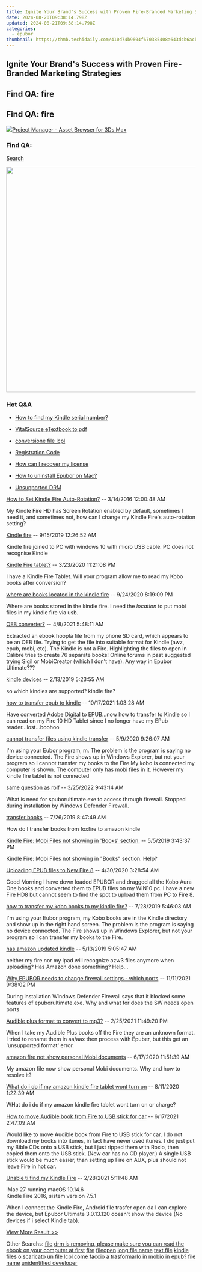 ```yaml
---
title: Ignite Your Brand's Success with Proven Fire-Branded Marketing Strategies
date: 2024-08-20T09:38:14.798Z
updated: 2024-08-21T09:38:14.798Z
categories:
  - epubor
thumbnail: https://thmb.techidaily.com/410d74b9604f670385408a643dcb6acbafd048141ccf91d45ea026a8c7847004.jpg
---
```


## Ignite Your Brand's Success with Proven Fire-Branded Marketing Strategies

## Find QA: fire



## Find QA: fire

<!-- affiliate ads begin -->
<a href="https://secure.2checkout.com/order/checkout.php?PRODS=4709458&QTY=1&AFFILIATE=108875&CART=1"><img src="https://3d-kstudio.com/wp-content/uploads/2014/02/Project-Manager-3D-Models-4-800x800.jpg" border="0">Project Manager - Asset Browser for 3Ds Max</a>
<!-- affiliate ads end -->
### Find QA:

[Search](http://www.epubor.com/Search.aspx?SystemID=46 "Find QA") 

<!-- affiliate ads begin -->
<a href="https://unicoeye.pxf.io/c/5597632/2084399/18498" target="_top" id="2084399"><img src="//a.impactradius-go.com/display-ad/18498-2084399" border="0" alt="" width="1125" height="600"/></a><img height="0" width="0" src="https://imp.pxf.io/i/5597632/2084399/18498" style="position:absolute;visibility:hidden;" border="0" />
<!-- affiliate ads end -->
### Hot Q&A

* [How to find my Kindle serial number?](https://tools.techidaily.com/epubor/products/)
* [VitalSource eTextbook to pdf](https://tools.techidaily.com/epubor/products/)
* [conversione file lcpl](https://tools.techidaily.com/epubor/products/)
* [Registration Code](https://tools.techidaily.com/epubor/products/)

* [How can I recover my license](https://tools.techidaily.com/epubor/products/)
* [How to uninstall Epubor on Mac?](https://tools.techidaily.com/epubor/products/)
* [Unsupported DRM](https://tools.techidaily.com/epubor/products/)

[How to Set Kindle Fire Auto-Rotation?](https://tools.techidaily.com/epubor/products/) \-- 3/14/2016 12:00:48 AM 

My Kindle Fire HD has Screen Rotation enabled by default, sometimes I need it, and sometimes not, how can I change my Kindle Fire's auto-rotation setting? 

[Kindle fire](https://tools.techidaily.com/epubor/products/) \-- 9/15/2019 12:26:52 AM 

Kindle fire joined to PC with windows 10 with micro USB cable. PC does not recognise Kindle

[Kindle Fire tablet?](https://tools.techidaily.com/epubor/products/) \-- 3/23/2020 11:21:08 PM 

I have a Kindle Fire Tablet. Will your program allow me to read my Kobo books after conversion?

[where are books located in the kindle fire](https://tools.techidaily.com/epubor/products/) \-- 9/24/2020 8:19:09 PM 

Where are books stored in the kindle fire. I need the _location_ to put mobi files in my kindle fire via usb.

[OEB converter?](https://tools.techidaily.com/epubor/products/) \-- 4/8/2021 5:48:11 AM 

Extracted an ebook hoopla file from my phone SD card, which appears to be an OEB file. Trying to get the file into suitable format for Kindle (awz, epub, mobi, etc). The Kindle is not a Fire. Highlighting the files to open in Calibre tries to create 76 separate books! Online forums in past suggested trying Sigil or MobiCreator (which I don't have). Any way in Epubor Ultimate???

[kindle devices](https://tools.techidaily.com/epubor/products/) \-- 2/13/2019 5:23:55 AM 

so which kindles are supported? kindle fire?

[how to transfer epub to kindle](https://tools.techidaily.com/epubor/products/) \-- 10/17/2021 1:03:28 AM 

Have converted Adobe Digital to EPUB...now how to transfer to Kindle so I can read on my Fire 10 HD Tablet since I no longer have my EPub reader...lost...boohoo

[cannot transfer files using kindle transfer](https://tools.techidaily.com/epubor/transfer/) \-- 5/9/2020 9:26:07 AM 

I'm using your Eubor program, m. The problem is the program is saying no device connected. The Fire shows up in Windows Explorer, but not your program so I cannot transfer my books to the Fire My kobo is connected my computer is shown. The computer only has mobi files in it. However my kindle fire tablet is not connected 

[same question as rolf](https://tools.techidaily.com/epubor/products/) \-- 3/25/2022 9:43:14 AM 

What is need for spuborultimate.exe to access through firewall. Stopped during installation by Windows Defender Firewall.

[transfer books](https://tools.techidaily.com/epubor/transfer/) \-- 7/26/2019 8:47:49 AM 

How do I transfer books from foxfire to amazon kindle

[Kindle Fire: Mobi Files not showing in 'Books' section.](https://tools.techidaily.com/epubor/products/) \-- 5/5/2019 3:43:37 PM 

Kindle Fire: Mobi Files not showing in "Books" section. Help?

[Uploading EPUB files to New Fire 8](https://tools.techidaily.com/epubor/products/) \-- 4/30/2020 3:28:54 AM 

Good Morning I have down loaded EPUBOR and dragged all the Kobo Aura One books and converted them to EPUB files on my WIN10 pc. I have a new Fire HD8 but cannot seem to find the spot to upload them from PC to Fire 8.

[how to transfer my kobo books to my kindle fire?](https://tools.techidaily.com/epubor/products/) \-- 7/28/2019 5:46:03 AM 

I'm using your Eubor program, my Kobo books are in the Kindle directory and show up in the right hand screen. The problem is the program is saying no device connected. The Fire shows up in Windows Explorer, but not your program so I can transfer my books to the Fire.

[has amazon updated kindle](https://tools.techidaily.com/epubor/products/) \-- 5/13/2019 5:05:47 AM 

neither my fire nor my ipad will recognize azw3 files anymore when uploading? Has Amazon done something? Help...

[Why EPUBOR needs to change firewall settings - which ports](https://tools.techidaily.com/epubor/products/) \-- 11/11/2021 9:38:02 PM 

During installation Windows Defender Firewall says that it blocked some features of epuborultimate.exe. Why and what for does the SW needs open ports

[Audible plus format to convert to mp3?](https://tools.techidaily.com/epubor/products/) \-- 2/25/2021 11:49:20 PM 

When I take my Audible Plus books off the Fire they are an unknown format. I tried to rename them in aa/aax then process with Epuber, but this get an 'unsupported format' error.

[amazon fire not show personal Mobi documents](https://tools.techidaily.com/epubor/products/) \-- 6/17/2020 11:51:39 AM 

My amazon file now show personal Mobi documents. Why and how to resolve it?

[What do i do if my amazon kindle fire tablet wont turn on](https://tools.techidaily.com/epubor/products/) \-- 8/11/2020 1:22:39 AM 

WHat do i do if my amazon kindle fire tablet wont turn on or charge?

[How to move Audible book from Fire to USB stick for car](https://tools.techidaily.com/epubor/products/) \-- 6/17/2021 2:47:09 AM 

Would like to move Audible book from Fire to USB stick for car. I do not download my books into itunes, in fact have never used itunes. I did just put my Bible CDs onto a USB stick, but I just ripped them with Roxio, then copied them onto the USB stick. (New car has no CD player.) A single USB stick would be much easier, than setting up Fire on AUX, plus should not leave Fire in hot car.

[Unable ti find my Kindle Fire](https://tools.techidaily.com/epubor/products/) \-- 2/28/2021 5:11:48 AM 

iMac 27 running macOS 10.14.6  
 Kindle Fire 2016, sistem version 7.5.1

 When I connect the Kindle Fire, Android file trasfer open da I can explore the device, but Epubor Ultimate 3.0.13.120 doesn't show the device (No devices if i select Kindle tab).

[View More Result >>](http://www.epubor.com/Search.aspx?Key=fire&Page=1&SystemID=46&sortkey=&stype=0&sort=0)

 Other Searchs: [file](https://tools.techidaily.com/epubor/products/) [drm is removing, please make sure you can read the ebook on your computer at first](https://tools.techidaily.com/epubor/products/) [fire](https://tools.techidaily.com/epubor/products/) [fileopen](https://tools.techidaily.com/epubor/products/) [long file name](https://tools.techidaily.com/epubor/products/) [text file](https://tools.techidaily.com/epubor/products/) [kindle files](https://tools.techidaily.com/epubor/products/) [o scaricato un file lcpl come faccio a trasformarlo in mobio in epub?](https://tools.techidaily.com/epubor/products/) [file name](https://tools.techidaily.com/epubor/products/) [unidentified developer](https://tools.techidaily.com/epubor/products/)

<ins class="adsbygoogle"
     style="display:block"
     data-ad-format="autorelaxed"
     data-ad-client="ca-pub-7571918770474297"
     data-ad-slot="1223367746"></ins>



<ins class="adsbygoogle"
     style="display:block"
     data-ad-client="ca-pub-7571918770474297"
     data-ad-slot="8358498916"
     data-ad-format="auto"
     data-full-width-responsive="true"></ins>
